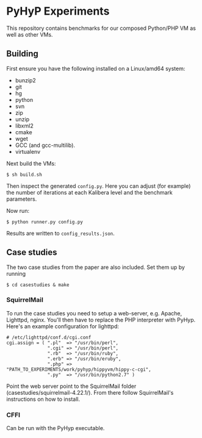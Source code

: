 # PyHyP Experiments

This repository contains benchmarks for our composed Python/PHP VM as well
as other VMs.

## Building

First ensure you have the following installed on a Linux/amd64 system:

 * bunzip2
 * git
 * hg
 * python
 * svn
 * zip
 * unzip
 * libxml2
 * cmake
 * wget
 * GCC (and gcc-multilib).
 * virtualenv

Next build the VMs:

```
$ sh build.sh
```

Then inspect the generated `config.py`. Here you can adjust (for example)
the number of iterations at each Kalibera level and the benchmark parameters.

Now run:

```
$ python runner.py config.py
```

Results are written to `config_results.json`.

## Case studies

The two case studies from the paper are also included. Set them up by running

```
$ cd casestudies & make
```

### SquirrelMail
To run the case studies you need to setup a web-server, e.g. Apache,
Lighttpd, nginx. You'll then have to replace the PHP interpreter with PyHyp.
Here's an example configuration for lighttpd:

```
# /etc/lighttpd/conf.d/cgi.conf
cgi.assign = ( ".pl"  => "/usr/bin/perl",
               ".cgi" => "/usr/bin/perl",
               ".rb"  => "/usr/bin/ruby",
               ".erb" => "/usr/bin/eruby",
               ".php" => "PATH_TO_EXPERIMENTS/work/pyhyp/hippyvm/hippy-c-cgi",
               ".py"  => "/usr/bin/python2.7" )
```

Point the web server point to the SquirrelMail folder
(casestudies/squirrelmail-4.22.1/). From there follow SquirrelMail's
instructions on how to install.

### CFFI
Can be run with the PyHyp executable.
